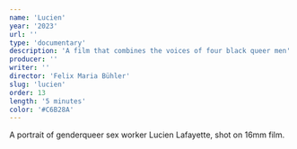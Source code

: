 ```yaml
---
name: 'Lucien'
year: '2023'
url: ''
type: 'documentary'
description: 'A film that combines the voices of four black queer men'
producer: ''
writer: ''
director: 'Felix Maria Bühler'
slug: 'lucien'
order: 13
length: '5 minutes'
color: '#C6B28A'
---
```


<script>
  import ExternalLink from '$lib/components/Link/ExternalLink.svelte';
  import Link from '$lib/components/Link/Link.svelte';
</script>

A portrait of genderqueer sex worker Lucien Lafayette, shot on 16mm film.

<!-- <div class="hidden-desktop">
<ExternalLink ariaLabel="Watch" href=''>Watch</ExternalLink>

![Movie Poster](../../assets/projects/i-was-never-really-here/iwnrh_poster.jpg)

</div> -->
